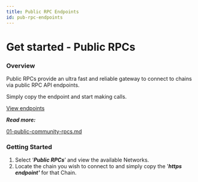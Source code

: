 ```yaml
---
title: Public RPC Endpoints
id: pub-rpc-endpoints
---
```


# Get started - Public RPCs

### Overview

Public RPCs provide an ultra fast and reliable gateway to connect to chains via public RPC API endpoints.

Simply copy the endpoint and start making calls.

[View endpoints](https://www.ankr.com/protocol/public/)

_**Read more:**_

[01-public-community-rpcs.md](build-blockchain/1V2/01-public-community-rpcs.md)


### Getting Started

1. Select ‘_**Public RPCs**_’ and view the available Networks. 
2. Locate the chain you wish to connect to and simply copy the '_**https endpoint'**_ for that Chain.


